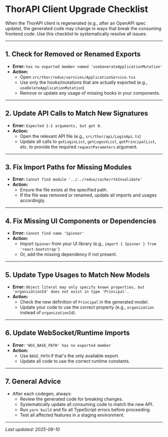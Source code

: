 # ThorAPI Client Upgrade Checklist

When the ThorAPI client is regenerated (e.g., after an OpenAPI spec update), the generated code may change in ways that break the consuming frontend code. Use this checklist to systematically resolve all issues:

---

## 1. **Check for Removed or Renamed Exports**

- **Error:** `has no exported member named 'useGenerateApplicationMutation'`
- **Action:**  
  - Open `src/thor/redux/services/ApplicationService.tsx`
  - Use only the hooks/mutations that are actually exported (e.g., `useDeleteApplicationMutation`)
  - Remove or update any usage of missing hooks in your components.

---

## 2. **Update API Calls to Match New Signatures**

- **Error:** `Expected 1-2 arguments, but got 0.`
- **Action:**  
  - Open the relevant API file (e.g., `src/thor/api/LoginApi.ts`)
  - Update all calls to `getLoginList`, `getLogoutList`, `getPrincipalList`, etc. to provide the required `requestParameters` argument.

---

## 3. **Fix Import Paths for Missing Modules**

- **Error:** `Cannot find module '../../redux/cache/rtkInvalidate'`
- **Action:**  
  - Ensure the file exists at the specified path.
  - If the file was removed or renamed, update all imports and usages accordingly.

---

## 4. **Fix Missing UI Components or Dependencies**

- **Error:** `Cannot find name 'Spinner'`
- **Action:**  
  - Import `Spinner` from your UI library (e.g., `import { Spinner } from 'react-bootstrap'`)
  - Or, add the missing dependency if not present.

---

## 5. **Update Type Usages to Match New Models**

- **Error:** `Object literal may only specify known properties, but 'organizationId' does not exist in type 'Principal'.`
- **Action:**  
  - Check the new definition of `Principal` in the generated model.
  - Update your code to use the correct property (e.g., `organization` instead of `organizationId`).

---

## 6. **Update WebSocket/Runtime Imports**

- **Error:** `'WSS_BASE_PATH' has no exported member`
- **Action:**  
  - Use `BASE_PATH` if that's the only available export.
  - Update all code to use the correct runtime constants.

---

## 7. **General Advice**

- After each codegen, always:
  - Review the generated code for breaking changes.
  - Systematically update all consuming code to match the new API.
  - Run `yarn build` and fix all TypeScript errors before proceeding.
  - Test all affected features in a staging environment.

---

_Last updated: 2025-09-10_

